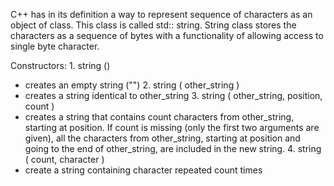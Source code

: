 C++ has in its definition a way to represent sequence of characters as an object of class. This class is called std:: string. String class stores the characters as a sequence of bytes with a functionality of allowing access to single byte character.

Constructors:
	1. string ()
- creates an empty string ("")
	2. string ( other_string )
- creates a string identical to other_string
	3. string ( other_string, position, count )
- creates a string that contains count characters from other_string, starting at position. If count is missing (only the first two arguments are given), all the characters from other_string, starting at position and going to the end of other_string, are included in the new string.
	4. string ( count, character )
- create a string containing character repeated count times
